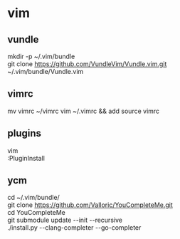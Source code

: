 # vim

## vundle
mkdir -p ~/.vim/bundle  
git clone https://github.com/VundleVim/Vundle.vim.git ~/.vim/bundle/Vundle.vim

## vimrc
mv vimrc ~/vimrc
vim ~/.vimrc && add source vimrc

## plugins
vim  
:PluginInstall

## ycm
cd ~/.vim/bundle/  
git clone https://github.com/Valloric/YouCompleteMe.git  
cd YouCompleteMe  
git submodule update --init --recursive  
./install.py --clang-completer --go-completer
